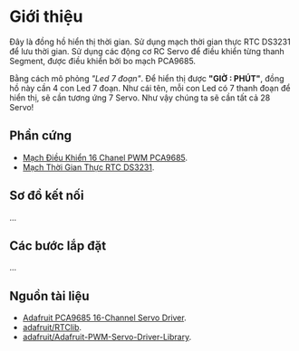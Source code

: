 # Giới thiệu

Đây là đồng hồ hiển thị thời gian. Sử dụng mạch thời gian thực RTC DS3231 để lưu thời gian. Sử dụng các động cơ RC Servo để điều khiển từng thanh Segment, được điều khiển bởi bo mạch PCA9685.

Bằng cách mô phỏng *"Led 7 đoạn"*. Để hiển thị được **"GIỜ : PHÚT"**, đồng hồ này cần 4 con Led 7 đoạn. Như cái tên, mỗi con Led có 7 thanh đoạn để hiển thị, sẽ cần tương ứng 7 Servo. Như vậy chúng ta sẽ cần tất cả 28 Servo!

## Phần cứng

- [Mạch Điều Khiển 16 Chanel PWM PCA9685](https://hshop.vn/products/mach-xuat-16-xung-pwmgiao-tiep-i2c).
- [Mạch Thời Gian Thực RTC DS3231](https://hshop.vn/products/mach-thoi-gian-thuc-rtc-ds3231).

## Sơ đồ kết nối

...

## Các bước lắp đặt

...

## Nguồn tài liệu

- [Adafruit PCA9685 16-Channel Servo Driver](https://learn.adafruit.com/16-channel-pwm-servo-driver).
- [adafruit/RTClib](https://github.com/adafruit/RTClib/tree/master).
- [adafruit/Adafruit-PWM-Servo-Driver-Library](https://github.com/adafruit/Adafruit-PWM-Servo-Driver-Library/tree/master).

